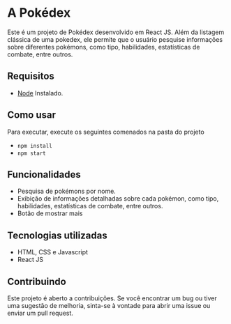 # A Pokédex

Este é um projeto de Pokédex desenvolvido em React JS. Além da listagem clássica de uma pokedex, ele permite que o usuário pesquise informações sobre diferentes pokémons, como tipo, habilidades, estatísticas de combate, entre outros.

## Requisitos
* [Node](https://nodejs.org/en/download) Instalado.
## Como usar

Para executar, execute os seguintes comenados na pasta do projeto

* `npm install`
* `npm start`


## Funcionalidades

- Pesquisa de pokémons por nome.
- Exibição de informações detalhadas sobre cada pokémon, como tipo, habilidades, estatísticas de combate, entre outros.
- Botão de mostrar mais

## Tecnologias utilizadas

- HTML, CSS e Javascript 
- React JS

## Contribuindo

Este projeto é aberto a contribuições. Se você encontrar um bug ou tiver uma sugestão de melhoria, sinta-se à vontade para abrir uma issue ou enviar um pull request.
